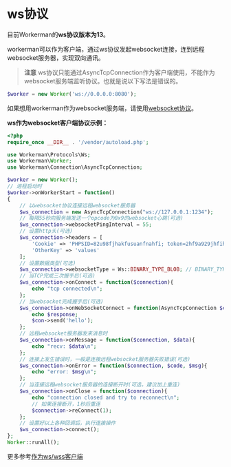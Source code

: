 # ws协议

目前Workerman的**ws协议版本为13**。

workerman可以作为客户端，通过ws协议发起websocket连接，连到远程websocket服务器，实现双向通讯。

> **注意**
> ws协议只能通过AsyncTcpConnection作为客户端使用，不能作为websocket服务端监听协议。也就是说以下写法是错误的。 

```php
$worker = new Worker('ws://0.0.0.0:8080');
```

如果想用workerman作为websocket服务端，请使用[websocket协议](about-websocket.md)。

**ws作为websocket客户端协议示例：**

```php
<?php
require_once __DIR__ . '/vendor/autoload.php';

use Workerman\Protocols\Ws;
use Workerman\Worker;
use Workerman\Connection\AsyncTcpConnection;

$worker = new Worker();
// 进程启动时
$worker->onWorkerStart = function()
{
    // 以websocket协议连接远程websocket服务器
    $ws_connection = new AsyncTcpConnection("ws://127.0.0.1:1234");
    // 每隔55秒向服务端发送一个opcode为0x9的websocket心跳(可选)
    $ws_connection->websocketPingInterval = 55;
    // 设置http头(可选)
    $ws_connection->headers = [
        'Cookie' => 'PHPSID=82u98fjhakfusuanfnahfi; token=2hf9a929jhfihaf9i',
        'OtherKey' => 'values'
    ];
    // 设置数据类型(可选)
    $ws_connection->websocketType = Ws::BINARY_TYPE_BLOB; // BINARY_TYPE_BLOB为文本 BINARY_TYPE_ARRAYBUFFER为二进制
    // 当TCP完成三次握手后(可选)
    $ws_connection->onConnect = function($connection){
        echo "tcp connected\n";
    };
    // 当websocket完成握手后(可选)
    $ws_connection->onWebSocketConnect = function(AsyncTcpConnection $con, $response) {
        echo $response;
        $con->send('hello');
    };
    // 远程websocket服务器发来消息时
    $ws_connection->onMessage = function($connection, $data){
        echo "recv: $data\n";
    };
    // 连接上发生错误时，一般是连接远程websocket服务器失败错误(可选)
    $ws_connection->onError = function($connection, $code, $msg){
        echo "error: $msg\n";
    };
    // 当连接远程websocket服务器的连接断开时(可选，建议加上重连)
    $ws_connection->onClose = function($connection){
        echo "connection closed and try to reconnect\n";
        // 如果连接断开，1秒后重连
        $connection->reConnect(1);
    };
    // 设置好以上各种回调后，执行连接操作
    $ws_connection->connect();
};
Worker::runAll();
```

更多参考[作为ws/wss客户端](../faq/as-wss-client.md)

